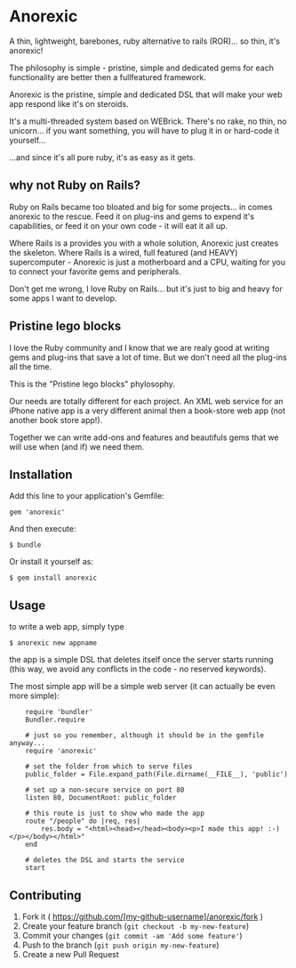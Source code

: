 # Anorexic

A thin, lightweight, barebones, ruby alternative to rails (ROR)... so thin, it's anorexic!

The philosophy is simple - pristine, simple and dedicated gems for each functionality are better then a fullfeatured framework.

Anorexic is the pristine, simple and dedicated DSL that will make your web app respond like it's on steroids.

It's a multi-threaded system based on WEBrick. There's no rake, no thin, no unicorn... if you want something, you will have to plug it in or hard-code it yourself...

...and since it's all pure ruby, it's as easy as it gets.

## why not Ruby on Rails?

Ruby on Rails became too bloated and big for some projects... in comes anorexic to the rescue. Feed it on plug-ins and gems to expend it's capabilities, or feed it on your own code - it will eat it all up.

Where Rails is a provides you with a whole solution, Anorexic just creates the skeleton. Where Rails is a wired, full featured (and HEAVY) supercomputer - Anorexic is just a motherboard and a CPU, waiting for you to connect your favorite gems and peripherals.

Don't get me wrong, I love Ruby on Rails... but it's just to big and heavy for some apps I want to develop. 

## Pristine lego blocks

I love the Ruby community and I know that we are realy good at writing gems and plug-ins that save a lot of time. But we don't need all the plug-ins all the time.

This is the "Pristine lego blocks" phylosophy.

Our needs are totally different for each project. An XML web service for an iPhone native app is a very different animal then a book-store web app (not another book store app!).

Together we can write add-ons and features and beautifuls gems that we will use when (and if) we need them.

## Installation

Add this line to your application's Gemfile:

    gem 'anorexic'

And then execute:

    $ bundle

Or install it yourself as:

    $ gem install anorexic

## Usage

to write a web app, simply type

    $ anorexic new appname

the app is a simple DSL that deletes itself once the server starts running (this way, we avoid any conflicts in the code - no reserved keywords).

The most simple app will be a simple web server (it can actually be even more simple):

		require 'bundler'
		Bundler.require

		# just so you remember, although it should be in the gemfile anyway...
		require 'anorexic'

		# set the folder from which to serve files
		public_folder = File.expand_path(File.dirname(__FILE__), 'public')

		# set up a non-secure service on port 80
		listen 80, DocumentRoot: public_folder

		# this route is just to show who made the app
		route "/people" do |req, res|
			res.body = "<html><head></head><body><p>I made this app! :-)</p></body></html>"
		end

		# deletes the DSL and starts the service
		start


## Contributing

1. Fork it ( https://github.com/[my-github-username]/anorexic/fork )
2. Create your feature branch (`git checkout -b my-new-feature`)
3. Commit your changes (`git commit -am 'Add some feature'`)
4. Push to the branch (`git push origin my-new-feature`)
5. Create a new Pull Request
